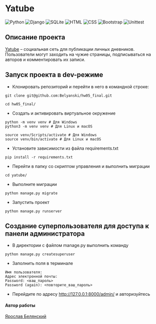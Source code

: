 # Yatube
![Python](https://img.shields.io/badge/-Python-3776AB?style=flat&logo=python&logoColor=white) 
![Django](https://img.shields.io/badge/-Django-092E20?style=flat&logo=django&logoColor=white) 
![SQLite](https://img.shields.io/badge/-SQLite-003B57?style=flat&logo=sqlite&logoColor=white) 
![HTML](https://img.shields.io/badge/-HTML-E34F26?style=flat&logo=html5&logoColor=white) 
![CSS](https://img.shields.io/badge/-CSS-1572B6?style=flat&logo=css3&logoColor=white) 
![Bootstrap](https://img.shields.io/badge/-Bootstrap-7952B3?style=flat&logo=bootstrap&logoColor=white) 
![Unittest](https://img.shields.io/badge/-Unittest-0E8EE9?style=flat&logo=python&logoColor=white)
## Описание проекта
[Yatube](http://yaroslav8belyanski.pythonanywhere.com/) – социальная сеть для публикации личных дневников. 
Пользователи могут заходить на чужие страницы, подписываться на авторов и комментировать их записи.
## Запуск проекта в dev-режиме
- Клонировать репозиторий и перейти в него в командной строке:
```
git clone git@github.com:Belyanski/hw05_final.git
```
```
cd hw05_final/
```
- Cоздать и активировать виртуальное окружение
```
python -m venv venv # Для Windows
python3 -m venv venv # Для Linux и macOS
```
```
source venv/Scripts/activate # Для Windows
source venv/bin/activate # Для Linux и macOS
```
- Установите зависимости из файла requirements.txt
```
pip install -r requirements.txt
``` 
- Перейти в папку со скриптом управления и выполнить миграции
```
cd yatube/
```
- Выполните миграции
```
python manage.py migrate
```

- Запустить проект
```
python manage.py runserver
```
## Создание суперпользователя для доступа к панели администратора
- В директории с файлом manage.py выполнить команду
```
python manage.py createsuperuser
```
- Заполнить поля в терминале
```
Имя пользователя:
Адрес электронной почты:
Password: <ваш_пароль>
Password (again): <повторите_ваш_пароль>
```
- Перейдите по адресу http://127.0.0.1:8000/admin/ и авторизуйтесь

#### Автор работы
[Ярослав Белянский](https://github.com/Belyanski)
